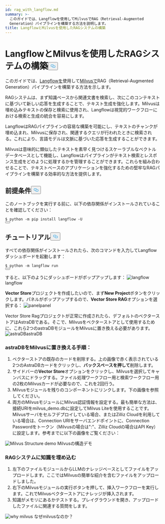 ```yaml
---
id: rag_with_langflow.md
summary: >-
  このガイドでは、Langflowを使用してMilvusでRAG（Retrieval-Augmented
  Generation）パイプラインを構築する方法を説明します。
title: LangflowとMilvusを使用したRAGシステムの構築
---
```

<h1 id="Building-a-RAG-System-Using-Langflow-with-Milvus" class="common-anchor-header">LangflowとMilvusを使用したRAGシステムの構築<button data-href="#Building-a-RAG-System-Using-Langflow-with-Milvus" class="anchor-icon" translate="no">
      <svg translate="no"
        aria-hidden="true"
        focusable="false"
        height="20"
        version="1.1"
        viewBox="0 0 16 16"
        width="16"
      >
        <path
          fill="#0092E4"
          fill-rule="evenodd"
          d="M4 9h1v1H4c-1.5 0-3-1.69-3-3.5S2.55 3 4 3h4c1.45 0 3 1.69 3 3.5 0 1.41-.91 2.72-2 3.25V8.59c.58-.45 1-1.27 1-2.09C10 5.22 8.98 4 8 4H4c-.98 0-2 1.22-2 2.5S3 9 4 9zm9-3h-1v1h1c1 0 2 1.22 2 2.5S13.98 12 13 12H9c-.98 0-2-1.22-2-2.5 0-.83.42-1.64 1-2.09V6.25c-1.09.53-2 1.84-2 3.25C6 11.31 7.55 13 9 13h4c1.45 0 3-1.69 3-3.5S14.5 6 13 6z"
        ></path>
      </svg>
    </button></h1><p>このガイドでは、<a href="https://www.langflow.org/">Langflowを</a>使用して<a href="https://milvus.io/">Milvusで</a>RAG（Retrieval-Augmented Generation）パイプラインを構築する方法を示します。</p>
<p>RAGシステムは、まず知識ベースから関連文書を検索し、次にこのコンテキストに基づいて新しい応答を生成することで、テキスト生成を強化します。Milvusは埋め込みテキストの保存と検索に使用され、Langflowは視覚的ワークフローにおける検索と生成の統合を容易にします。</p>
<p>LangflowはRAGパイプラインの容易な構築を可能にし、テキストのチャンクが埋め込まれ、Milvusに保存され、関連するクエリが行われたときに検索される。これにより、言語モデルは文脈に基づいた応答を生成することができます。</p>
<p>Milvusは意味的に類似したテキストを素早く見つけるスケーラブルなベクトルデータベースとして機能し、Langflowはパイプラインがテキスト検索とレスポンス生成をどのように処理するかを管理することができます。これらを組み合わせることで、テキストベースのアプリケーションを強化するための堅牢なRAGパイプラインを構築する効率的な方法を提供します。</p>
<h2 id="Prerequisites" class="common-anchor-header">前提条件<button data-href="#Prerequisites" class="anchor-icon" translate="no">
      <svg translate="no"
        aria-hidden="true"
        focusable="false"
        height="20"
        version="1.1"
        viewBox="0 0 16 16"
        width="16"
      >
        <path
          fill="#0092E4"
          fill-rule="evenodd"
          d="M4 9h1v1H4c-1.5 0-3-1.69-3-3.5S2.55 3 4 3h4c1.45 0 3 1.69 3 3.5 0 1.41-.91 2.72-2 3.25V8.59c.58-.45 1-1.27 1-2.09C10 5.22 8.98 4 8 4H4c-.98 0-2 1.22-2 2.5S3 9 4 9zm9-3h-1v1h1c1 0 2 1.22 2 2.5S13.98 12 13 12H9c-.98 0-2-1.22-2-2.5 0-.83.42-1.64 1-2.09V6.25c-1.09.53-2 1.84-2 3.25C6 11.31 7.55 13 9 13h4c1.45 0 3-1.69 3-3.5S14.5 6 13 6z"
        ></path>
      </svg>
    </button></h2><p>このノートブックを実行する前に、以下の依存関係がインストールされていることを確認してください：</p>
<pre><code translate="no" class="language-shell">$ python -m pip install langflow -U
<button class="copy-code-btn"></button></code></pre>
<h2 id="Tutorial" class="common-anchor-header">チュートリアル<button data-href="#Tutorial" class="anchor-icon" translate="no">
      <svg translate="no"
        aria-hidden="true"
        focusable="false"
        height="20"
        version="1.1"
        viewBox="0 0 16 16"
        width="16"
      >
        <path
          fill="#0092E4"
          fill-rule="evenodd"
          d="M4 9h1v1H4c-1.5 0-3-1.69-3-3.5S2.55 3 4 3h4c1.45 0 3 1.69 3 3.5 0 1.41-.91 2.72-2 3.25V8.59c.58-.45 1-1.27 1-2.09C10 5.22 8.98 4 8 4H4c-.98 0-2 1.22-2 2.5S3 9 4 9zm9-3h-1v1h1c1 0 2 1.22 2 2.5S13.98 12 13 12H9c-.98 0-2-1.22-2-2.5 0-.83.42-1.64 1-2.09V6.25c-1.09.53-2 1.84-2 3.25C6 11.31 7.55 13 9 13h4c1.45 0 3-1.69 3-3.5S14.5 6 13 6z"
        ></path>
      </svg>
    </button></h2><p>すべての依存関係がインストールされたら、次のコマンドを入力してLangflowダッシュボードを起動します：</p>
<pre><code translate="no" class="language-shell">$ python -m langflow run
<button class="copy-code-btn"></button></code></pre>
<p>すると、以下のようにダッシュボードがポップアップします：<span class="img-wrapper"> <img translate="no" src="/docs/v2.5.x/assets/langflow_dashboard_start.png" alt="langflow" class="doc-image" id="langflow" /><span>langflow</span> </span></p>
<p><strong>Vector Store</strong>プロジェクトを作成したいので、まず<strong>New Project</strong>ボタンをクリックします。パネルがポップアップするので、<strong>Vector Store RAG</strong>オプションを選択する：<span class="img-wrapper"> <img translate="no" src="/docs/v2.5.x/assets/langflow_dashboard_new_project.png" alt="panel" class="doc-image" id="panel" /><span>panel</span> </span></p>
<p>Vector Store Ragプロジェクトが正常に作成されたら、デフォルトのベクターストアはAstraDBである。そこで、Milvusをベクターストアとして使用するために、これら2つのastraDBモジュールをMilvusに置き換える必要があります。<span class="img-wrapper"> <img translate="no" src="/docs/v2.5.x/assets/langflow_default_structure.png" alt="astraDB" class="doc-image" id="astradb" />astraDB </span></p>
<h3 id="Steps-to-replace-astraDB-with-Milvus" class="common-anchor-header">astraDBをMilvusに置き換える手順：</h3><ol>
<li>ベクターストアの既存のカードを削除する。上の画像で赤く表示されている2つのAstraDBカードをクリックし、<strong>バックスペースを押して</strong>削除します。</li>
<li>サイドバーの<strong>Vector Store</strong>オプションをクリックし、Milvusを選択してキャンバスにドラッグする。ファイル処理ワークフロー用と検索ワークフロー用の2枚のMilvusカードが必要なので、これを2回行う。</li>
<li>Milvusモジュールを残りのコンポーネントにリンクします。下の画像を参照してください。</li>
<li>両方のMilvusモジュールにMilvus認証情報を設定する。最も簡単な方法は、接続URIをmilvus_demo.dbに設定してMilvus Liteを使用することです。Milvusサーバをセルフデプロイしている場合、またはZilliz Cloudを利用している場合は、Connection URIをサーバエンドポイントに、Connection Passwordをトークン（Milvusの場合は&quot;<username>:<password>&quot;、Zilliz Cloudの場合はAPI Key）に設定します。参考までに以下の画像をご覧ください：</li>
</ol>
<p>
  
   <span class="img-wrapper"> <img translate="no" src="/docs/v2.5.x/assets/langflow_milvus_structure.png" alt="Milvus Structure demo" class="doc-image" id="milvus-structure-demo" />
   </span> <span class="img-wrapper"> <span>Milvusの構造デモ</span> </span></p>
<h3 id="Embed-knowledge-into-the-RAG-system" class="common-anchor-header">RAGシステムに知識を埋め込む</h3><ol>
<li>左下のファイルモジュールからLLMのナレッジベースとしてファイルをアップロードします。ここではMilvusの簡単な紹介を含むファイルをアップロードしました。</li>
<li>右下のMilvusモジュールの実行ボタンを押して、挿入ワークフローを実行します。これでMilvusベクターストアにナレッジが挿入されます。</li>
<li>知識がメモリにあるかテストする。プレイグラウンドを開き、アップロードしたファイルに関連する質問をします。</li>
</ol>
<p>
  
   <span class="img-wrapper"> <img translate="no" src="/docs/v2.5.x/assets/langflow_why_milvus.png" alt="why milvus" class="doc-image" id="why-milvus" />
   </span> <span class="img-wrapper"> <span>なぜmilvusなのか？</span> </span></p>
